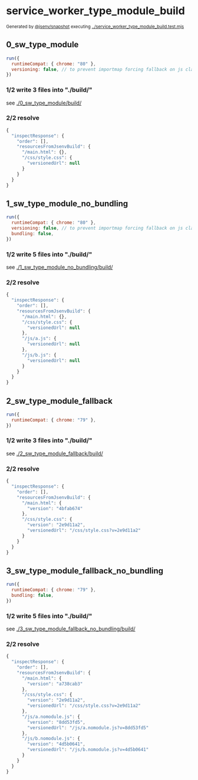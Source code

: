 # service_worker_type_module_build

<sub>
  Generated by <a href="https://github.com/jsenv/core/tree/main/packages/independent/snapshot">@jsenv/snapshot</a> executing <a href="../service_worker_type_module_build.test.mjs">../service_worker_type_module_build.test.mjs</a>
</sub>

## 0_sw_type_module

```js
run({
  runtimeCompat: { chrome: "80" },
  versioning: false, // to prevent importmap forcing fallback on js classic
})
```

### 1/2 write 3 files into "./build/"

see [./0_sw_type_module/build/](./0_sw_type_module/build/)

### 2/2 resolve

```js
{
  "inspectResponse": {
    "order": [],
    "resourcesFromJsenvBuild": {
      "/main.html": {},
      "/css/style.css": {
        "versionedUrl": null
      }
    }
  }
}
```

## 1_sw_type_module_no_bundling

```js
run({
  runtimeCompat: { chrome: "80" },
  versioning: false, // to prevent importmap forcing fallback on js classic
  bundling: false,
})
```

### 1/2 write 5 files into "./build/"

see [./1_sw_type_module_no_bundling/build/](./1_sw_type_module_no_bundling/build/)

### 2/2 resolve

```js
{
  "inspectResponse": {
    "order": [],
    "resourcesFromJsenvBuild": {
      "/main.html": {},
      "/css/style.css": {
        "versionedUrl": null
      },
      "/js/a.js": {
        "versionedUrl": null
      },
      "/js/b.js": {
        "versionedUrl": null
      }
    }
  }
}
```

## 2_sw_type_module_fallback

```js
run({
  runtimeCompat: { chrome: "79" },
})
```

### 1/2 write 3 files into "./build/"

see [./2_sw_type_module_fallback/build/](./2_sw_type_module_fallback/build/)

### 2/2 resolve

```js
{
  "inspectResponse": {
    "order": [],
    "resourcesFromJsenvBuild": {
      "/main.html": {
        "version": "4bfab674"
      },
      "/css/style.css": {
        "version": "2e9d11a2",
        "versionedUrl": "/css/style.css?v=2e9d11a2"
      }
    }
  }
}
```

## 3_sw_type_module_fallback_no_bundling

```js
run({
  runtimeCompat: { chrome: "79" },
  bundling: false,
})
```

### 1/2 write 5 files into "./build/"

see [./3_sw_type_module_fallback_no_bundling/build/](./3_sw_type_module_fallback_no_bundling/build/)

### 2/2 resolve

```js
{
  "inspectResponse": {
    "order": [],
    "resourcesFromJsenvBuild": {
      "/main.html": {
        "version": "a738cab3"
      },
      "/css/style.css": {
        "version": "2e9d11a2",
        "versionedUrl": "/css/style.css?v=2e9d11a2"
      },
      "/js/a.nomodule.js": {
        "version": "8dd53fd5",
        "versionedUrl": "/js/a.nomodule.js?v=8dd53fd5"
      },
      "/js/b.nomodule.js": {
        "version": "4d5b0641",
        "versionedUrl": "/js/b.nomodule.js?v=4d5b0641"
      }
    }
  }
}
```